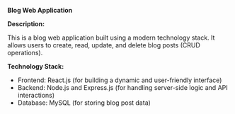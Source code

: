 **Blog Web Application**

**Description:**

This is a blog web application built using a modern technology stack. It allows users to create, read, update, and delete blog posts (CRUD operations).

**Technology Stack:**

* Frontend: React.js (for building a dynamic and user-friendly interface)
* Backend: Node.js and Express.js (for handling server-side logic and API interactions)
* Database: MySQL (for storing blog post data)
